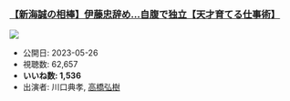 ### [【新海誠の相棒】伊藤忠辞め…自腹で独立【天才育てる仕事術】](https://www.youtube.com/watch?v=nzybgmwUxeU)
[![](https://img.youtube.com/vi/nzybgmwUxeU/sddefault.jpg)](https://www.youtube.com/watch?v=nzybgmwUxeU)
-   公開日: 2023-05-26
-   視聴数: 62,657
-   **いいね数: 1,536**
-   出演者: 川口典孝, [高橋弘樹](/rehacq_fan/people/高橋弘樹 "wikilink")
